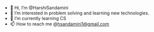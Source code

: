 - 👋 Hi, I’m @HarshiSandamini
- 👀 I’m interested in problem solving and learning new technologies.
- 🌱 I’m currently learning CS
- 📫 How to reach me @hsandamini1@gmail.com

<!---
HarshiSandamini/HarshiSandamini is a ✨ special ✨ repository because its `README.md` (this file) appears on your GitHub profile.
You can click the Preview link to take a look at your changes.
--->
